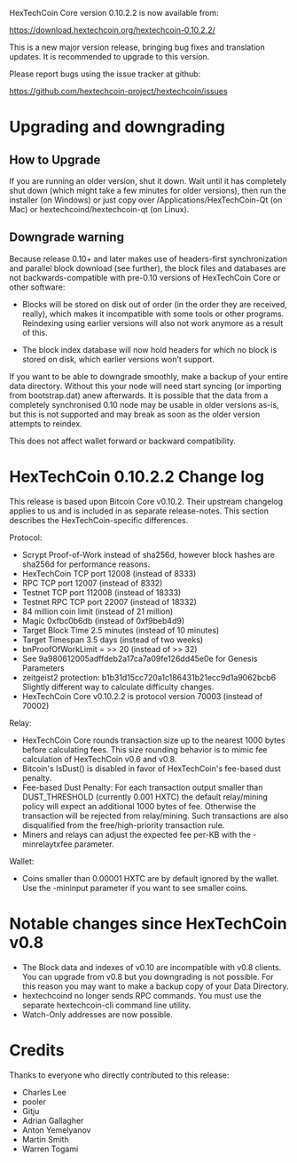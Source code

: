 HexTechCoin Core version 0.10.2.2 is now available from:

  <https://download.hextechcoin.org/hextechcoin-0.10.2.2/>

This is a new major version release, bringing bug fixes and translation 
updates. It is recommended to upgrade to this version.

Please report bugs using the issue tracker at github:

  <https://github.com/hextechcoin-project/hextechcoin/issues>

Upgrading and downgrading
=========================

How to Upgrade
--------------

If you are running an older version, shut it down. Wait until it has completely
shut down (which might take a few minutes for older versions), then run the
installer (on Windows) or just copy over /Applications/HexTechCoin-Qt (on Mac) or
hextechcoind/hextechcoin-qt (on Linux).

Downgrade warning
------------------

Because release 0.10+ and later makes use of headers-first synchronization and
parallel block download (see further), the block files and databases are not
backwards-compatible with pre-0.10 versions of HexTechCoin Core or other software:

* Blocks will be stored on disk out of order (in the order they are
received, really), which makes it incompatible with some tools or
other programs. Reindexing using earlier versions will also not work
anymore as a result of this.

* The block index database will now hold headers for which no block is
stored on disk, which earlier versions won't support.

If you want to be able to downgrade smoothly, make a backup of your entire data
directory. Without this your node will need start syncing (or importing from
bootstrap.dat) anew afterwards. It is possible that the data from a completely
synchronised 0.10 node may be usable in older versions as-is, but this is not
supported and may break as soon as the older version attempts to reindex.

This does not affect wallet forward or backward compatibility.


HexTechCoin 0.10.2.2 Change log
============================
This release is based upon Bitcoin Core v0.10.2.  Their upstream changelog applies to us and
is included in as separate release-notes.  This section describes the HexTechCoin-specific differences.

Protocol:
- Scrypt Proof-of-Work instead of sha256d, however block hashes are sha256d for performance reasons.
- HexTechCoin TCP port 12008 (instead of 8333)
- RPC TCP port 12007 (instead of 8332)
- Testnet TCP port 112008 (instead of 18333)
- Testnet RPC TCP port 22007 (instead of 18332)
- 84 million coin limit  (instead of 21 million)
- Magic 0xfbc0b6db       (instead of 0xf9beb4d9)
- Target Block Time 2.5 minutes (instead of 10 minutes)
- Target Timespan 3.5 days      (instead of two weeks)
- bnProofOfWorkLimit = >> 20    (instead of >> 32)
- See 9a980612005adffdeb2a17ca7a09fe126dd45e0e for Genesis Parameters
- zeitgeist2 protection: b1b31d15cc720a1c186431b21ecc9d1a9062bcb6 Slightly different way to calculate difficulty changes.
- HexTechCoin Core v0.10.2.2 is protocol version 70003 (instead of 70002)

Relay:
- HexTechCoin Core rounds transaction size up to the nearest 1000 bytes before calculating fees.  This size rounding behavior is to mimic fee calculation of HexTechCoin v0.6 and v0.8.
- Bitcoin's IsDust() is disabled in favor of HexTechCoin's fee-based dust penalty.
- Fee-based Dust Penalty: For each transaction output smaller than DUST_THRESHOLD (currently 0.001 HXTC) the default relay/mining policy will expect an additional 1000 bytes of fee.  Otherwise the transaction will be rejected from relay/mining.  Such transactions are also disqualified from the free/high-priority transaction rule.
- Miners and relays can adjust the expected fee per-KB with the -minrelaytxfee parameter.

Wallet:
- Coins smaller than 0.00001 HXTC are by default ignored by the wallet.  Use the -mininput parameter if you want to see smaller coins.

Notable changes since HexTechCoin v0.8
===================================

- The Block data and indexes of v0.10 are incompatible with v0.8 clients.  You can upgrade from v0.8 but you downgrading is not possible.  For this reason you may want to make a backup copy of your Data Directory.
- hextechcoind no longer sends RPC commands.  You must use the separate hextechcoin-cli command line utility.
- Watch-Only addresses are now possible.

Credits
=======

Thanks to everyone who directly contributed to this release:

- Charles Lee
- pooler
- Gitju
- Adrian Gallagher
- Anton Yemelyanov
- Martin Smith
- Warren Togami
